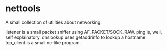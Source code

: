 nettools
========

A small collection of utilities about networking.

listener is a small packet sniffer using AF_PACKET/SOCK_RAW.
ping is, well, self explainatory.
dnslookup uses getaddrinfo to lookup a hostname.
tcp_client is a small nc-like program.
